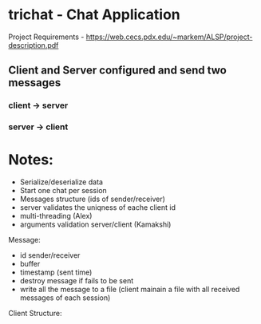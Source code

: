 # trichat - Chat Application


Project Requirements - https://web.cecs.pdx.edu/~markem/ALSP/project-description.pdf


## Client and Server configured and send two messages
### client -> server
### server -> client


# Notes:
- Serialize/deserialize data
- Start one chat per session
- Messages structure (ids of sender/receiver)
- server validates the uniqness of eache client id
- multi-threading (Alex)
- arguments validation server/client (Kamakshi)

Message:
- id sender/receiver
- buffer 
- timestamp (sent time)
- destroy message if fails to be sent
- write all the message to a file (client mainain a file with all received messages of each session)


Client Structure:
